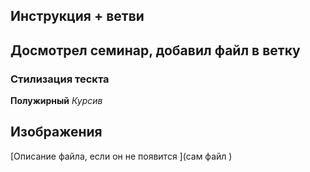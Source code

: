 ## Инструкция + ветви 

## Досмотрел семинар, добавил файл в ветку 
### Стилизация тескта 

**Полужирный** 
*Курсив* 

## Изображения 
[Описание файла, если он не появится ](сам файл
)